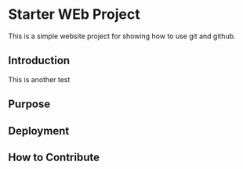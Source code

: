 # Starter WEb Project

This is a  simple website project for showing how to use git and github.

## Introduction

This is another test

## Purpose

## Deployment

## How to Contribute